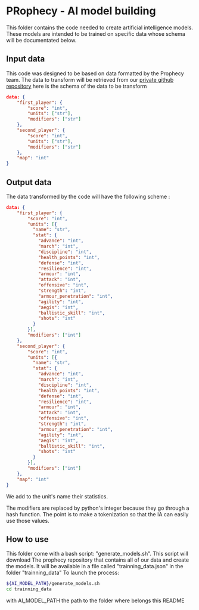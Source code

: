 # PRophecy - AI model building

This folder contains the code needed to create artificial intelligence models. These models are intended to be trained on specific data whose schema will be documentated below.

## Input data

This code was designed to be based on data formatted by the Prophecy team.
The data to transform will be retrieved from our [private github repository](https://github.com/Prophecy-eip/T9A-Records)
here is the schema of the data to be transform

```json
data: {
    "first_player": {
        "score": "int",
        "units": ["str"],
        "modifiers": ["str"]
    },
    "second_player": {
        "score": "int",
        "units": ["str"],
        "modifiers": ["str"]
    },
    "map": "int"
}
```

## Output data

The data transformed by the code will have the following scheme :

```json
data: {
    "first_player": {
        "score": "int",
        "units": [{
          "name": "str",
          "stat": {
            "advance": "int",
            "march": "int",
            "discipline": "int",
            "health_points": "int",
            "defense": "int",
            "resilience": "int",
            "armour": "int",
            "attack": "int",
            "offensive": "int",
            "strength": "int",
            "armour_penetration": "int",
            "agility": "int",
            "aegis": "int",
            "ballistic_skill": "int",
            "shots": "int"
          }
        }],
        "modifiers": ["int"]
    },
    "second_player": {
        "score": "int",
        "units": [{
          "name": "str",
          "stat": {
            "advance": "int",
            "march": "int",
            "discipline": "int",
            "health_points": "int",
            "defense": "int",
            "resilience": "int",
            "armour": "int",
            "attack": "int",
            "offensive": "int",
            "strength": "int",
            "armour_penetration": "int",
            "agility": "int",
            "aegis": "int",
            "ballistic_skill": "int",
            "shots": "int"
          }
        }],
        "modifiers": ["int"]
    },
    "map": "int"
}
```

We add to the unit's name their statistics.

The modifiers are replaced by python's integer because they go through a hash function. The point is to make a tokenization so that the IA can easily use those values.

## How to use

This folder come with a bash script: "generate_models.sh".
This script will download The prophecy repository that contains all of our data and create the models.
It will be available in a file called "trainning_data.json" in the folder "trainning_data"
To launch the process:

```bash
${AI_MODEL_PATH}/generate_models.sh
cd trainning_data
```

with AI_MODEL_PATH the path to the folder where belongs this README
